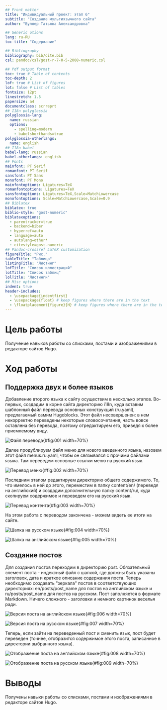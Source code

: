 ```yaml
---
## Front matter
title: "Индивидуальный проект: этап 6"
subtitle: "Создание мультиязычного сайта"
author: "Буллер Татьяна Александровна"

## Generic otions
lang: ru-RU
toc-title: "Содержание"

## Bibliography
bibliography: bib/cite.bib
csl: pandoc/csl/gost-r-7-0-5-2008-numeric.csl

## Pdf output format
toc: true # Table of contents
toc-depth: 2
lof: true # List of figures
lot: false # List of tables
fontsize: 12pt
linestretch: 1.5
papersize: a4
documentclass: scrreprt
## I18n polyglossia
polyglossia-lang:
  name: russian
  options:
	- spelling=modern
	- babelshorthands=true
polyglossia-otherlangs:
  name: english
## I18n babel
babel-lang: russian
babel-otherlangs: english
## Fonts
mainfont: PT Serif
romanfont: PT Serif
sansfont: PT Sans
monofont: PT Mono
mainfontoptions: Ligatures=TeX
romanfontoptions: Ligatures=TeX
sansfontoptions: Ligatures=TeX,Scale=MatchLowercase
monofontoptions: Scale=MatchLowercase,Scale=0.9
## Biblatex
biblatex: true
biblio-style: "gost-numeric"
biblatexoptions:
  - parentracker=true
  - backend=biber
  - hyperref=auto
  - language=auto
  - autolang=other*
  - citestyle=gost-numeric
## Pandoc-crossref LaTeX customization
figureTitle: "Рис."
tableTitle: "Таблица"
listingTitle: "Листинг"
lofTitle: "Список иллюстраций"
lotTitle: "Список таблиц"
lolTitle: "Листинги"
## Misc options
indent: true
header-includes:
  - \usepackage{indentfirst}
  - \usepackage{float} # keep figures where there are in the text
  - \floatplacement{figure}{H} # keep figures where there are in the text
---
```


# Цель работы

Получение навыков работы со списками, постами и изображениями в редакторе сайтов Hugo.

# Ход работы

## Поддержка двух и более языков

Добавление второго языка к сайту осуществим в несколько этапов. Во-первых, создадим в корне сайта директорию i18n, куда вставим шаблонный файл перевода основных конструкций (ru.yaml), предлагаемый самим Hugoblocks. Этот файл несовершенен: в нем некорректно переведены некоторые словосочетания, часть вовсе оставлена без перевода, поэтому отредактируем его, приведя к более приемлемому виду.

![Файл перевода](image/5.png){#fig:001 width=70%}

Далее продублируем файл меню для нового введенного языка, назовем этот файл menus.ru.yaml, чтобы он связывался с прочими файлами языка. Там переведем основные ссылки меню на русский язык.

![Перевод меню](image/6.png){#fig:002 width=70%}

Последним этапом редактируем директорию общего содержимого. То, что имелось в ней до этого, переместим в папку content/en/ (переведя на английский) и создадим дополнительную папку content/ru/, куда скопируем содержимое и переведем его на русский язык.

![Перевод контента](image/7.png){#fig:003 width=70%}

На этом работа с переводом закончена - можем видеть ее итоги на сайте.

![Шапка на русском языке](image/1.png){#fig:004 width=70%}

![Шапка на английском языке](image/2.png){#fig:005 width=70%}

## Создание постов

Для создания постов переходим в директорию post. Обязательный элемент поста - индексный файл с шапкой, где должны быть указаны заголовок, дата и краткое описание содержания поста.
Теперь необходимо создавать "зеркала" постов в соответствующих директориях: en/posts/post_name для постов на английском языке и ru/posts/post_name для постов на русском.
Пост заполняется в формате Markdown. Ничего сложного - заголовки и немного картинок веселья ради. 

![Версия поста на английском языке](image/8.png){#fig:006 width=70%}

![Версия поста на русском языке](image/9.png){#fig:007 width=70%}

Теперь, если зайти на переведенный пост и сменить язык, пост будет переведен (точнее, отобразится содержимое этого поста, записанное в директории выбранного языка).

![Отображение поста на английском языке](image/3.png){#fig:008 width=70%}

![Отображение поста на русском языке](image/4.png){#fig:009 width=70%}

# Выводы

Получены навыки работы со списками, постами и изображениями в редакторе сайтов Hugo.
